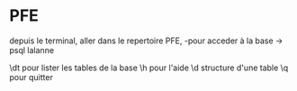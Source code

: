 # PFE
depuis le terminal,
aller dans le repertoire PFE,
-pour acceder à la base -> psql lalanne

\dt pour lister les tables de la base
\h pour l'aide
\d <table> structure d'une table
\q pour quitter
